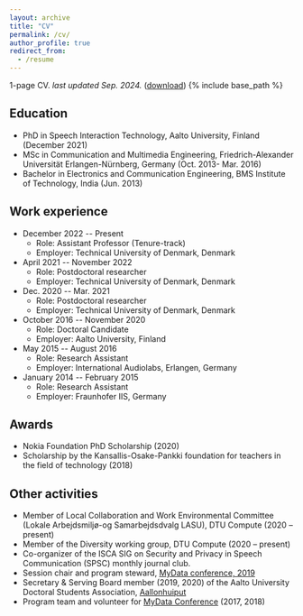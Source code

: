 ```yaml
---
layout: archive
title: "CV"
permalink: /cv/
author_profile: true
redirect_from:
  - /resume
---
```

1-page CV. _last updated Sep. 2024._ ([download](files/CV_sneha_16_09.pdf))
{% include base_path %}

Education
---
* PhD in Speech Interaction Technology, Aalto University, Finland (December 2021)
* MSc in Communication and Multimedia Engineering, Friedrich-Alexander Universität Erlangen-Nürnberg, Germany (Oct. 2013- Mar. 2016)
* Bachelor in Electronics and Communication Engineering, BMS Institute of Technology, India (Jun. 2013)

Work experience
---
* December 2022 -- Present
	* Role: Assistant Professor (Tenure-track)
	* Employer: Technical University of Denmark, Denmark
* April 2021 -- November 2022
	* Role: Postdoctoral researcher
	* Employer: Technical University of Denmark, Denmark
* Dec. 2020 -- Mar. 2021
	* Role: Postdoctoral researcher
	* Employer: Technical University of Denmark, Denmark
* October 2016 -- November 2020
	* Role: Doctoral Candidate
	* Employer: Aalto University, Finland
* May 2015 -- August 2016
	* Role: Research Assistant
	* Employer: International Audiolabs, Erlangen, Germany
* January 2014 -- February 2015
	* Role: Research Assistant
	* Employer: Fraunhofer IIS, Germany


Awards
---
* Nokia Foundation PhD Scholarship (2020)
* Scholarship by the Kansallis-Osake-Pankki foundation for teachers in the field of technology (2018)

Other activities
---
* Member of Local Collaboration and Work Environmental Committee (Lokale Arbejdsmiljø-og Samarbejdsdvalg LASU), DTU Compute (2020 – present)
* Member of the Diversity working group, DTU Compute (2020 – present)
* Co-organizer of the ISCA SIG on Security and Privacy in Speech Communication (SPSC) monthly journal club.
* Session chair and program steward, [MyData conference, 2019](https://mydata2019.org/)
* Secretary & Serving Board member (2019, 2020) of the Aalto University Doctoral Students Association, [Aallonhuiput](https://www.aallonhuiput.fi/)
* Program team and volunteer for [MyData Conference](https://mydata2018.org/) (2017, 2018)
